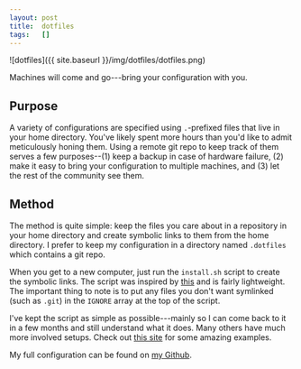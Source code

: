 ```yaml
---
layout: post
title:  dotfiles
tags:   []
---
```


![dotfiles]({{ site.baseurl }}/img/dotfiles/dotfiles.png)

Machines will come and go---bring your configuration with you.

<!-- excerpt -->

## Purpose

A variety of configurations are specified using `.`-prefixed files that live in
your home directory. You've likely spent more hours than you'd like to admit
meticulously honing them. Using a remote git repo to keep track of them serves
a few purposes--(1) keep a backup in case of hardware failure, (2) make it easy
to bring your configuration to multiple machines, and (3) let the rest of the
community see them.

## Method

The method is quite simple: keep the files you care about in a repository in
your home directory and create symbolic links to them from the home directory. I
prefer to keep my configuration in a directory named `.dotfiles` which contains
a git repo.

When you get to a new computer, just run the `install.sh` script to create
the symbolic links. The script was inspired by
[this](https://github.com/holman/dotfiles) and is fairly lightweight. The
important thing to note is to put any files you don't want symlinked (such as
`.git`) in the `IGNORE` array at the top of the script.

I've kept the script as simple as possible---mainly so I can come back to it in
a few months and still understand what it does. Many others have much more
involved setups. Check out [this site](https://dotfiles.github.io/) for some
amazing examples.

My full configuration can be found on
[my Github](https://github.com/zhaorz/.dotfiles).
